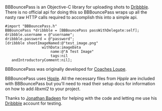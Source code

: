 BBBouncePass is an Objective-C library for uploading shots to [Dribbble](http://dribbble.com). There is no official api for doing this so BBBouncePass wraps up all the nasty raw HTTP calls required to accomplish this into a simple api.

    #import "BBBouncePass.h"
    BBBouncePass *dribbble = [BBBouncePass passWithDelegate:self];
    dribbble.username = @"username";
    dribbble.password = @"password";
    [dribbble shootImageNamed:@"test_image.png" 
                     withData:imageData
                         name:@"A Test Image"
                         tags:nil 
       andIntroductoryComment:nil];

BBBouncePass was originally developed for [Coaches Loupe](https://github.com/InScopeApps/Coaches-Loupe).

BBBouncePass uses [Hpple](https://github.com/topfunky/hpple). All the necessary files from *Hpple* are included with BBBouncePass but you'll need to read their setup docs for information on how to add *libxml2* to your project.

Thanks to [Jonathan Badeen](http://www.badeen.com) for helping with the code and letting me use his [Dribbble](http://dribbble.com) account for testing.